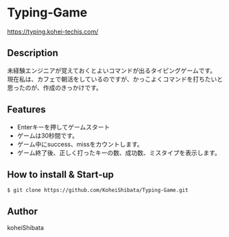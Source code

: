 # Typing-Game
https://typing.kohei-techis.com/

## Description
未経験エンジニアが覚えておくとよいコマンドが出るタイピングゲームです。<br>
現在私は、カフェで朝活をしているのですが、かっこよくコマンドを打ちたいと思ったのが、作成のきっかけです。<br>

## Features
- Enterキーを押してゲームスタート
- ゲームは30秒間です。
- ゲーム中にsuccess、missをカウントします。
- ゲーム終了後、正しく打ったキーの数、成功数、ミスタイプを表示します。


## How to install & Start-up
```
$ git clone https://github.com/KoheiShibata/Typing-Game.git
```

## Author
koheiShibata
